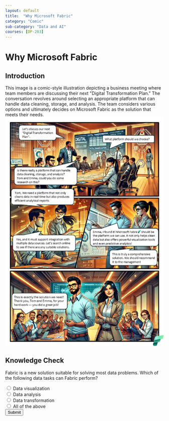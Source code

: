 ```yaml
---
layout: default
title:  "Why Microsoft Fabric"
category: "Comic"
sub-category: "Data and AI"
courses: [DP-203]
---
```


# Why Microsoft Fabric

## Introduction
This image is a comic-style illustration depicting a business meeting where team members are discussing their next "Digital Transformation Plan." The conversation revolves around selecting an appropriate platform that can handle data cleaning, storage, and analysis. The team considers various options and ultimately decides on Microsoft Fabric as the solution that meets their needs.
<a href="./images/f1.png" download>
  <img src="./images/f1.png" alt="A group of four people in a business meeting discussing">
</a>

## Knowledge Check

Fabric is a new solution suitable for solving most data problems. Which of the following data tasks can Fabric perform?

<form id="quizForm">
  <input type="radio" id="q1" name="answer" value="q1">
  <label for="a1"> Data visualization</label><br>
  <input type="radio" id="q2" name="answer" value="q2">
  <label for="a2">Data analysis</label><br>
  <input type="radio" id="q3" name="answer" value="q3">
  <label for="a3">Data transformation</label><br>
  <input type="radio" id="q4" name="answer" value="q4">
  <label for="a4">All of the above</label><br>
  <button type="button" onclick="checkAnswer()" class="styled-button">Submit</button>
</form>

<p id="result"></p>

<script>
  function checkAnswer() {
    var radios = document.getElementsByName('answer');
    var correctAnswer = 'q4';
    var result = document.getElementById('result');
    var selected = false;

    for (var i = 0; i < radios.length; i++) {
      if (radios[i].checked) {
        selected = true;
        if (radios[i].value === correctAnswer) {
          result.textContent = 'Correct!';
          result.style.color = 'green';
        } else {
          result.textContent = 'Incorrect. Try again!';
          result.style.color = 'red';
        }
        break;
      }
    }

    if (!selected) {
      result.textContent = 'Please select an answer.';
      result.style.color = 'orange';
    }
  }
</script>
